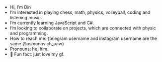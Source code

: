 - Hi, I’m Din
- I’m interested in playing chess, math, physics, volleyball, coding and listening music.
-  I’m currently learning JavaScript and C#.
-  I’m looking to collaborate on projects, which are connected with physic and programming.
-  How to reach me: {telegram username and instagram username are the same @usmonovich_uaw}
-  Pronouns: he, him.
- 💞️ Fun fact: just love my gf.

<!---
usmonovich/usmonovich is a ✨ special ✨ repository because its `README.md` (this file) appears on your GitHub profile.
You can click the Preview link to take a look at your changes.
--->
